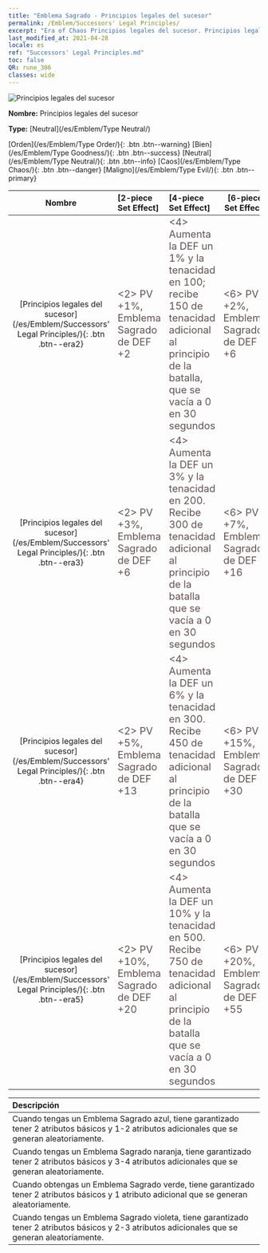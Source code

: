 ```yaml
---
title: "Emblema Sagrado - Principios legales del sucesor"
permalink: /Emblem/Successors' Legal Principles/
excerpt: "Era of Chaos Principios legales del sucesor. Principios legales del sucesor. Era of Chaos Emblema Sagrado Principios legales del sucesor. Era of Chaos Neutral Principios legales del sucesor"
last_modified_at: 2021-04-28
locale: es
ref: "Successors' Legal Principles.md"
toc: false
QR: rune_306
classes: wide
---
```


  ![Principios legales del sucesor](/images/r/rune_icon_306.png)

 **Nombre:** Principios legales del sucesor

 **Type:** [Neutral](/es/Emblem/Type Neutral/)

  [Orden](/es/Emblem/Type Order/){: .btn .btn--warning}   [Bien](/es/Emblem/Type Goodness/){: .btn .btn--success}   [Neutral](/es/Emblem/Type Neutral/){: .btn .btn--info}   [Caos](/es/Emblem/Type Chaos/){: .btn .btn--danger}   [Maligno](/es/Emblem/Type Evil/){: .btn .btn--primary} 

  |  Nombre    | [2-piece Set Effect] | [4-piece Set Effect] | [6-piece Set Effect]  | 
  |:-----------------------:|:-------------------|:-----------------|----------------| 
  | [Principios legales del sucesor](/es/Emblem/Successors' Legal Principles/){: .btn .btn--era2} | <span style="color: #645252;font-size:20px">&lt;2&gt; PV +1%, Emblema Sagrado de DEF +2</span> | <span style="color: #645252;font-size:20px">&lt;4&gt; Aumenta la DEF un 1% y la tenacidad en 100; recibe 150 de tenacidad adicional al principio de la batalla, que se vacía a 0 en 30 segundos</span> | <span style="color: #645252;font-size:20px">&lt;6&gt; PV +2%, Emblema Sagrado de DEF +6</span> | 
  | [Principios legales del sucesor](/es/Emblem/Successors' Legal Principles/){: .btn .btn--era3} | <span style="color: #645252;font-size:20px">&lt;2&gt; PV +3%, Emblema Sagrado de DEF +6</span> | <span style="color: #645252;font-size:20px">&lt;4&gt; Aumenta la DEF un 3% y la tenacidad en 200. Recibe 300 de tenacidad adicional al principio de la batalla que se vacía a 0 en 30 segundos</span> | <span style="color: #645252;font-size:20px">&lt;6&gt; PV +7%, Emblema Sagrado de DEF +16</span> | 
  | [Principios legales del sucesor](/es/Emblem/Successors' Legal Principles/){: .btn .btn--era4} | <span style="color: #645252;font-size:20px">&lt;2&gt; PV +5%, Emblema Sagrado de DEF +13</span> | <span style="color: #645252;font-size:20px">&lt;4&gt; Aumenta la DEF un 6% y la tenacidad en 300. Recibe 450 de tenacidad adicional al principio de la batalla que se vacía a 0 en 30 segundos</span> | <span style="color: #645252;font-size:20px">&lt;6&gt; PV +15%, Emblema Sagrado de DEF +30</span> | 
  | [Principios legales del sucesor](/es/Emblem/Successors' Legal Principles/){: .btn .btn--era5} | <span style="color: #645252;font-size:20px">&lt;2&gt; PV +10%, Emblema Sagrado de DEF +20</span> | <span style="color: #645252;font-size:20px">&lt;4&gt; Aumenta la DEF un 10% y la tenacidad en 500. Recibe 750 de tenacidad adicional al principio de la batalla que se vacía a 0 en 30 segundos</span> | <span style="color: #645252;font-size:20px">&lt;6&gt; PV +20%, Emblema Sagrado de DEF +55</span> | 

  |         Descripción            | 
  |:-------------------------------|
  | Cuando tengas un Emblema Sagrado azul, tiene garantizado tener 2 atributos básicos y 1-2 atributos adicionales que se generan aleatoriamente. |
  | Cuando tengas un Emblema Sagrado naranja, tiene garantizado tener 2 atributos básicos y 3-4 atributos adicionales que se generan aleatoriamente. |
  | Cuando obtengas un Emblema Sagrado verde, tiene garantizado tener 2 atributos básicos y 1 atributo adicional que se generan aleatoriamente. |
  | Cuando tengas un Emblema Sagrado violeta, tiene garantizado tener 2 atributos básicos y 2-3 atributos adicionales que se generan aleatoriamente. |
